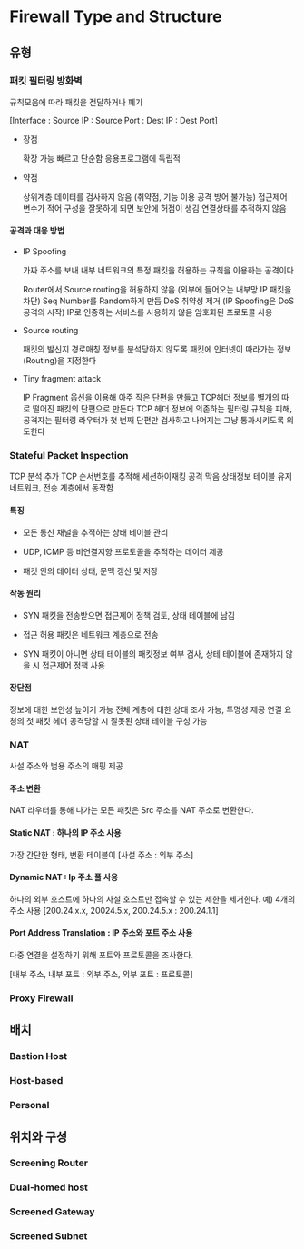 # Firewall Type and Structure

## 유형

### 패킷 필터링 방화벽

규칙모음에 따라 패킷을 전달하거나 폐기

[Interface : Source IP : Source Port : Dest IP : Dest Port]

* 장점

  확장 가능
  빠르고 단순함
  응용프로그램에 독립적

* 약점

  상위계층 데이터를 검사하지 않음 (취약점, 기능 이용 공격 방어 불가능)
  접근제어 변수가 적어 구성을 잘못하게 되면 보안에 허점이 생김
  연결상태를 추적하지 않음

#### 공격과 대응 방법

* IP Spoofing

  가짜 주소를 보내 내부 네트워크의 특정 패킷을 허용하는 규칙을 이용하는 공격이다

  Router에서 Source routing을 허용하지 않음 (외부에 들어오는 내부망 IP 패킷을 차단)
  Seq Number를 Random하게 만듬
  DoS 취약성 제거 (IP Spoofing은 DoS 공격의 시작)
  IP로 인증하는 서비스를 사용하지 않음
  암호화된 프로토콜 사용

* Source routing

  패킷의 발신지 경로매칭 정보를 분석당하지 않도록 패킷에 인터넷이 따라가는 정보(Routing)을 지정한다

* Tiny fragment attack

  IP Fragment 옵션을 이용해 아주 작은 단편을 만들고 TCP헤더 정보를 별개의 따로 떨어진 패킷의 단편으로 만든다
  TCP 헤더 정보에 의존하는 필터링 규칙을 피해, 공격자는 필터링 라우터가 첫 번째 단편만 검사하고 나머지는 그냥 통과시키도록 의도한다

### Stateful Packet Inspection

TCP 분석 추가
TCP 순서번호를 추적해 세션하이재킹 공격 막음
상태정보 테이블 유지
네트워크, 전송 계층에서 동작함

#### 특징

* 모든 통신 채널을 추적하는 상태 테이블 관리

* UDP, ICMP 등 비연결지향 프로토콜을 추적하는 데이터 제공

* 패킷 안의 데이터 상태, 문맥 갱신 및 저장

#### 작동 원리

* SYN 패킷을 전송받으면 접근제어 정책 검토, 상태 테이블에 남김

* 접근 허용 패킷은 네트워크 계층으로 전송

* SYN 패킷이 아니면 상태 테이블의 패킷정보 여부 검사, 상테 테이블에 존재하지 않을 시 접근제어 정책 사용

#### 장단점

정보에 대한 보안성 높이기 가능
전체 계층에 대한 상태 조사 가능, 투명성 제공
연결 요쳥의 첫 패킷 헤더 공격당할 시 잘못된 상태 테이블 구성 가능

### NAT

사설 주소와 범용 주소의 매핑 제공

#### 주소 변환

NAT 라우터를 통해 나가는 모든 패킷은 Src 주소를 NAT 주소로 변환한다.

#### Static NAT : 하나의 IP 주소 사용

가장 간단한 형태, 변환 테이블이 [사설 주소 : 외부 주소]

#### Dynamic NAT : Ip 주소 풀 사용

하나의 외부 호스트에 하나의 사설 호스트만 접속할 수 있는 제한을 제거한다.
예) 4개의 주소 사용
[200.24.x.x, 20024.5.x, 200.24.5.x : 200.24.1.1]

#### Port Address Translation : IP 주소와 포트 주소 사용

다중 연결을 설정하기 위해 포트와 프로토콜을 조사한다.

[내부 주소, 내부 포트 : 외부 주소, 외부 포트 : 프로토콜]

### Proxy Firewall

## 배치

### Bastion Host

### Host-based

### Personal

## 위치와 구성

### Screening Router

### Dual-homed host

### Screened Gateway

### Screened Subnet